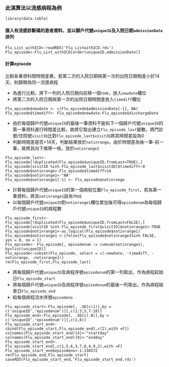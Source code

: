 ### 此演算法以流感病程為例
```library(data.table)```

#### 匯入有流感診斷碼的患者資料，並以歸戶代號`uniqueID`及入院日期`admissionDate`排列
```
Flu_List_withICD<-readRDS('Flu_ListwithICD.rds')
Flu_episode<-Flu_List_withICD[order(uniqueID,admissionDate)]
```
#### 計算episode

比較各筆資料間時間差異，若第二次的入院日期與第一次的出院日期相差小於14天，則歸類為同一流感病程

* 為進行比較，將下一列的入院日期向前移一個row，放入`newdate`欄位
* 將第二次的入院日期與第一次的出院日期時間差放入`timediff`欄位

```
Flu_episode$newdate <- c(Flu_episode$admissionDate[-1], NA)
Flu_episode$timediff<- Flu_episode$newdate-Flu_episode$dischargeDate
```

* 由於每個歸戶代號`uniqueID`的最後一筆資料不能和下一個歸戶代號`uniqueID`的第一筆資料進行時間差比較，故將它取出建立`Flu_episode_last`變數，將門診號/住院號`visitID`比對`Flu_episode_last$visitID`將其時間差設為0
* 判斷時間差是否>14天，判斷結果放於`notinrange`。由於時間差為後一筆-前一筆，故將其向下推移一格，放於`notinrange1`

```
Flu_episode_last<-Flu_episode[!duplicated(Flu_episode$uniqueID,fromLast=TRUE),]
Flu_episode[visitID %in% Flu_episode_last$visitID]$timediff<-0
Flu_episode$notinrange<-Flu_episode$timediff>14
Flu_episode$notinrange1<-"NA"
Flu_episode$notinrange1[-1] <- Flu_episode$notinrange
```
* 計算每個歸戶代號`uniqueID`的第一個病程位置`Flu_episode_first`，若為第一筆資料，將其`notinrange1`設為`TRUE`
* 以每個歸戶代號`uniqueID`對`notinrange1`欄位累加後可得`episodenum`為每個歸戶代號`uniqueID`的病程數

```
Flu_episode_first<-Flu_episode[!duplicated(Flu_episode$uniqueID,fromLast=FALSE),]
Flu_episode[visitID %in% Flu_episode_first$visitID]$notinrange1<-TRUE
Flu_episode$notinrange1<-as.logical(Flu_episode$notinrange1)
Flu_episode$notinrange1 <-ifelse(Flu_episode$notinrange1%in% FALSE, yes = 0, no = 1)
Flu_episode<- Flu_episode[, episodenum := cumsum(notinrange1), by=list(uniqueID)]
Flu_episode<-subset(Flu_episode, select = c(-newdate, -timediff, -notinrange, -notinrange1))
rm(Flu_episode_first,Flu_episode_last)
```

* 將每個歸戶代號`uniqueID`及病程序號`episodenum`的第一列取出，作為病程起始日`Flu_episode_start`
* 將每個歸戶代號`uniqueID`及病程序號`episodenum`的最後一列取出，作為病程結束日`Flu_episode_end`
* 給每個病程流水序號`episodeno`

```
Flu_episode_start<-Flu_episode[, .SD[c(1)],by = c('uniqueID','episodenum')][,c(1:3,5,7:10)]
Flu_episode_end<-Flu_episode[, .SD[c(.N)],by = c('uniqueID','episodenum')][,c(1,6)]
Flu_episode_start_end<-cbind(Flu_episode_start,Flu_episode_end[,c(2),with =F])
colnames(Flu_episode_start_end)[4]<-"startday"
colnames(Flu_episode_start_end)[9]<-"endday"
Flu_episode_start_end<-Flu_episode_start_end[,c(1,5,6,3,7,8,4,9,2),with =F]
Flu_episode_start_end$episodeno<-1:150572
rm(Flu_episode_end,Flu_episode_start)
saveRDS(Flu_episode_start_end,'Flu_episode_start_end.rds')
```
